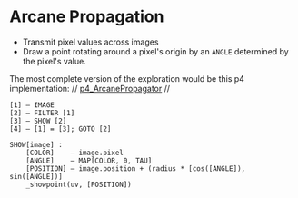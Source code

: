 # Arcane Propagation

* Transmit pixel values across images
* Draw a point rotating around a pixel's origin by an `ANGLE` determined by the pixel's value.

The most complete version of the exploration would be this p4 implementation: // [p4_ArcanePropagator](./p4_ArcanePropagator/) //

```
[1] — IMAGE
[2] — FILTER [1]
[3] — SHOW [2]
[4] — [1] = [3]; GOTO [2]

SHOW[image] :
	[COLOR]    — image.pixel
	[ANGLE]    — MAP[COLOR, 0, TAU]
	[POSITION] — image.position + (radius * [cos([ANGLE]), sin([ANGLE])]
	_showpoint(uv, [POSITION])
```
